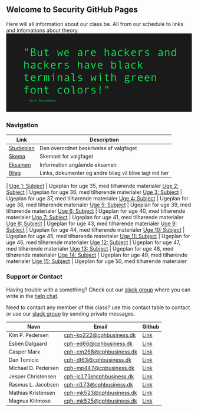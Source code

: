 ## Welcome to Security GitHub Pages

Here will all information about our class be. All from our schedule to links and infomations about theory. 
![Reasons](./Picture.png)

### Navigation

Link | Description
------------ | -------------
[Studieplan](./pages/studieplan.md) | Den overordnet beskrivelse af valgfaget
[Skema](./pages/skema.md) | Skemaet for valgfaget
[Eksamen](./pages/eksamen.md) | Information angående eksamen
[Bilag](./pages/bilag.md) | Links, dokumenter og andre bilag vil blive lagt ind her
 | 
[Uge 1: Subject](./pages/week_01) | Ugeplan for uge 35, med tilhørende materialer
[Uge 2: Subject](./pages/week_02) | Ugeplan for uge 36, med tilhørende materialer
[Uge 3: Subject](./pages/week_03) | Ugeplan for uge 37, med tilhørende materialer
[Uge 4: Subject](./pages/week_04) | Ugeplan for uge 38, med tilhørende materialer
[Uge 5: Subject](./pages/week_05) | Ugeplan for uge 39, med tilhørende materialer
[Uge 6: Subject](./pages/week_06) | Ugeplan for uge 40, med tilhørende materialer
[Uge 7: Subject](./pages/week_07) | Ugeplan for uge 41, med tilhørende materialer
[Uge 8: Subject](./pages/week_08) | Ugeplan for uge 43, med tilhørende materialer
[Uge 9: Subject](./pages/week_09) | Ugeplan for uge 44, med tilhørende materialer
[Uge 10: Subject](./pages/week_10) | Ugeplan for uge 45, med tilhørende materialer
[Uge 11: Subject](./pages/week_11) | Ugeplan for uge 46, med tilhørende materialer
[Uge 12: Subject](./pages/week_12) | Ugeplan for uge 47, med tilhørende materialer
[Uge 13: Subject](./pages/week_13) | Ugeplan for uge 48, med tilhørende materialer
[Uge 14: Subject](./pages/week_14) | Ugeplan for uge 49, med tilhørende materialer
[Uge 15: Subject](./pages/week_15) | Ugeplan for uge 50, med tilhørende materialer

### Support or Contact

Having trouble with a something? Check out our [slack group](https://datamatiker-security.slack.com/) where you can write in the [help chat](https://app.slack.com/client/TMGKRJMJR/CM58R2AKD).

Need to contact any member of this class? use this contact table to contact or use our [slack group](https://datamatiker-security.slack.com/) by sending private messages.

Navn | Email | Github
------------ | ------------- | -------------
Kim P. Pedersen | cph-kp222@cphbusiness.dk | [Link](https://github.com/KimHotDK)
Esben Dalgaard | cph-ed66@cphbusiness.dk | [Link](https://github.com/Edunno)
Casper Marx | cph-cm268@cphbusiness.dk | [Link](https://github.com/Marx02)
Dan Tomicic | cph-dt63@cphbusiness.dk | [Link](https://github.com/godlikecpu)
Michael D. Pedersen | cph-mp447@cpbusiness.dk | [Link](https://github.com/mich561d)
Jesper Christensen | cph-jc173@cphbusiness.dk | [Link](https://github.com/jesper3005)
Rasmus L. Jacobsen | cph-rj173@cphbusiness.dk | [Link](https://github.com/)
Mathias Kristensen | cph-mk523@cphbusiness.dk | [Link](https://github.com/)
Magnus Klitmose | cph-mk525@cphbusiness.dk | [Link](https://github.com/)
